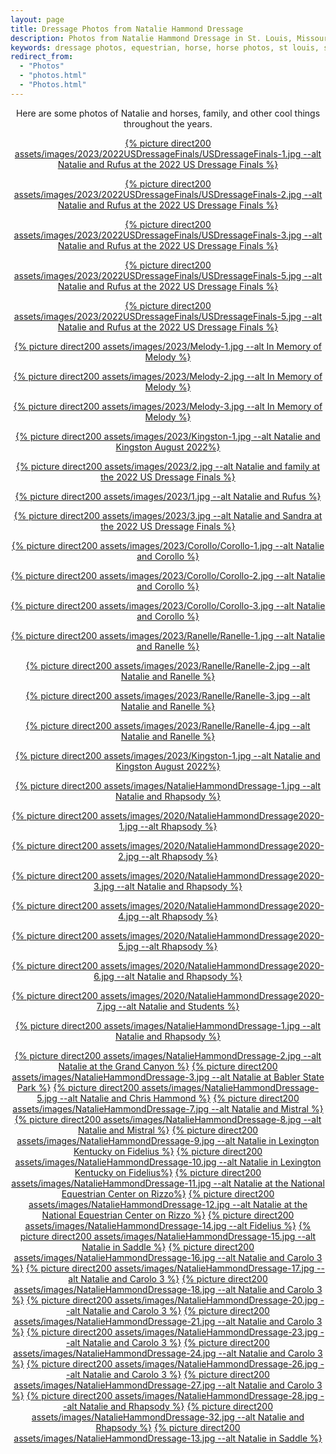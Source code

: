 ```yaml
---
layout: page
title: Dressage Photos from Natalie Hammond Dressage
description: Photos from Natalie Hammond Dressage in St. Louis, Missouri
keywords: dressage photos, equestrian, horse, horse photos, st louis, saint louis, stl, 314, 636
redirect_from: 
  - "Photos"
  - "photos.html"
  - "Photos.html"
---
```


<center>
Here are some photos of Natalie and horses, family, and other cool things throughout the years.   
</center>

<center>

<a href="{% picture direct assets/images/2023/2022USDressageFinals/USDressageFinals-1.jpg %}" data-lightbox="DressagePhotos" data-title="Natalie and Rufus at the 2022 US Dressage Finals" >{% picture direct200 assets/images/2023/2022USDressageFinals/USDressageFinals-1.jpg --alt Natalie and Rufus at the 2022 US Dressage Finals %}</a>

<a href="{% picture direct assets/images/2023/2022USDressageFinals/USDressageFinals-2.jpg %}" data-lightbox="DressagePhotos" data-title="Natalie and Rufus at the 2022 US Dressage Finals" >{% picture direct200 assets/images/2023/2022USDressageFinals/USDressageFinals-2.jpg --alt Natalie and Rufus at the 2022 US Dressage Finals %}</a>

<a href="{% picture direct assets/images/2023/2022USDressageFinals/USDressageFinals-3.jpg %}" data-lightbox="DressagePhotos" data-title="Natalie and Rufus at the 2022 US Dressage Finals" >{% picture direct200 assets/images/2023/2022USDressageFinals/USDressageFinals-3.jpg --alt Natalie and Rufus at the 2022 US Dressage Finals %}</a>

<a href="{% picture direct assets/images/2023/2022USDressageFinals/USDressageFinals-4.jpg %}" data-lightbox="DressagePhotos" data-title="Natalie and Rufus at the 2022 US Dressage Finals" >{% picture direct200 assets/images/2023/2022USDressageFinals/USDressageFinals-5.jpg --alt Natalie and Rufus at the 2022 US Dressage Finals %}</a>

<a href="{% picture direct assets/images/2023/2022USDressageFinals/USDressageFinals-5.jpg %}" data-lightbox="DressagePhotos" data-title="Natalie and Rufus at the 2022 US Dressage Finals" >{% picture direct200 assets/images/2023/2022USDressageFinals/USDressageFinals-5.jpg --alt Natalie and Rufus at the 2022 US Dressage Finals %}</a>

<a href="{% picture direct assets/images/2023/Melody-1.jpg %}" data-lightbox="DressagePhotos" data-title="In Memory of Melody" >{% picture direct200 assets/images/2023/Melody-1.jpg --alt In Memory of Melody %}</a>

<a href="{% picture direct assets/images/2023/Melody-2.jpg %}" data-lightbox="DressagePhotos" data-title="In Memory of Melody" >{% picture direct200 assets/images/2023/Melody-2.jpg --alt In Memory of Melody %}</a>

<a href="{% picture direct assets/images/2023/Melody-3.jpg %}" data-lightbox="DressagePhotos" data-title="In Memory of Melody" >{% picture direct200 assets/images/2023/Melody-3.jpg --alt In Memory of Melody %}</a>

<a href="{% picture direct assets/images/2023/Kingston-1.jpg %}" data-lightbox="DressagePhotos" data-title="Natalie and Kingston August 2022" >{% picture direct200 assets/images/2023/Kingston-1.jpg --alt Natalie and Kingston August 2022%}</a>

<a href="{% picture direct assets/images/2023/2.jpg %}" data-lightbox="DressagePhotos" data-title="Natalie and family at the 2022 US Dressage Finals" >{% picture direct200 assets/images/2023/2.jpg --alt Natalie and family at the 2022 US Dressage Finals %}</a>

<a href="{% picture direct assets/images/2023/1.jpg %}" data-lightbox="DressagePhotos" data-title="Natalie and Rufus" >{% picture direct200 assets/images/2023/1.jpg --alt Natalie and Rufus %}</a>

<a href="{% picture direct assets/images/2023/3.jpg %}" data-lightbox="DressagePhotos" data-title="Natalie and Sandra at the 2022 US Dressage Finals" >{% picture direct200 assets/images/2023/3.jpg --alt Natalie and Sandra at the 2022 US Dressage Finals %}</a>

<a href="{% picture direct assets/images/2023/Corollo/Corollo-1.jpg %}" data-lightbox="DressagePhotos" data-title="Natalie and Corollo" >{% picture direct200 assets/images/2023/Corollo/Corollo-1.jpg --alt Natalie and Corollo %}</a>

<a href="{% picture direct assets/images/2023/Corollo/Corollo-2.jpg %}" data-lightbox="DressagePhotos" data-title="Natalie and Corollo" >{% picture direct200 assets/images/2023/Corollo/Corollo-2.jpg --alt Natalie and Corollo %}</a>

<a href="{% picture direct assets/images/2023/Corollo/Corollo-3.jpg %}" data-lightbox="DressagePhotos" data-title="Natalie and Corollo" >{% picture direct200 assets/images/2023/Corollo/Corollo-3.jpg --alt Natalie and Corollo %}</a>

<a href="{% picture direct assets/images/2023/Ranelle/Ranelle-1.jpg %}" data-lightbox="DressagePhotos" data-title="Natalie and Ranelle" >{% picture direct200 assets/images/2023/Ranelle/Ranelle-1.jpg --alt Natalie and Ranelle %}</a>

<a href="{% picture direct assets/images/2023/Ranelle/Ranelle-2.jpg %}" data-lightbox="DressagePhotos" data-title="Natalie and Ranelle" >{% picture direct200 assets/images/2023/Ranelle/Ranelle-2.jpg --alt Natalie and Ranelle %}</a>

<a href="{% picture direct assets/images/2023/Ranelle/Ranelle-3.jpg %}" data-lightbox="DressagePhotos" data-title="Natalie and Ranelle" >{% picture direct200 assets/images/2023/Ranelle/Ranelle-3.jpg --alt Natalie and Ranelle %}</a>

<a href="{% picture direct assets/images/2023/Ranelle/Ranelle-4.jpg %}" data-lightbox="DressagePhotos" data-title="Natalie and Ranelle" >{% picture direct200 assets/images/2023/Ranelle/Ranelle-4.jpg --alt Natalie and Ranelle %}</a>

<a href="{% picture direct assets/images/2023/Kingston-1.jpg %}" data-lightbox="DressagePhotos" data-title="Natalie and Kingston August 2022" >{% picture direct200 assets/images/2023/Kingston-1.jpg --alt Natalie and Kingston August 2022%}</a>

<a href="{% picture direct assets/images/NatalieHammondDressage-1.jpg %}" data-lightbox="DressagePhotos" data-title="Natalie and Rhapsody" >{% picture direct200 assets/images/NatalieHammondDressage-1.jpg --alt Natalie and Rhapsody %}</a>

<a href="{% picture direct assets/images/2020/NatalieHammondDressage2020-1.jpg %}" data-lightbox="DressagePhotos" data-title="Rhapsody" >{% picture direct200 assets/images/2020/NatalieHammondDressage2020-1.jpg --alt Rhapsody %}</a>

<a href="{% picture direct assets/images/2020/NatalieHammondDressage2020-2.jpg %}" data-lightbox="DressagePhotos" data-title="Rhapsody" >{% picture direct200 assets/images/2020/NatalieHammondDressage2020-2.jpg --alt Rhapsody %}</a>

<a href="{% picture direct assets/images/2020/NatalieHammondDressage2020-3.jpg %}" data-lightbox="DressagePhotos" data-title="Natalie and Rhapsody" >{% picture direct200 assets/images/2020/NatalieHammondDressage2020-3.jpg --alt Natalie and Rhapsody %}</a>

<a href="{% picture direct assets/images/2020/NatalieHammondDressage2020-4.jpg %}" data-lightbox="DressagePhotos" data-title="Rhapsody" >{% picture direct200 assets/images/2020/NatalieHammondDressage2020-4.jpg --alt Rhapsody %}</a>

<a href="{% picture direct assets/images/2020/NatalieHammondDressage2020-5.jpg %}" data-lightbox="DressagePhotos" data-title="Rhapsody" >{% picture direct200 assets/images/2020/NatalieHammondDressage2020-5.jpg --alt Rhapsody %}</a>

<a href="{% picture direct assets/images/2020/NatalieHammondDressage2020-6.jpg %}" data-lightbox="DressagePhotos" data-title="Natalie and Rhapsody" >{% picture direct200 assets/images/2020/NatalieHammondDressage2020-6.jpg --alt Natalie and Rhapsody %}</a>

<a href="{% picture direct assets/images/2020/NatalieHammondDressage2020-7.jpg %}" data-lightbox="DressagePhotos" data-title="Natalie and Students" >{% picture direct200 assets/images/2020/NatalieHammondDressage2020-7.jpg --alt Natalie and Students %}</a>

<a href="{% picture direct assets/images/NatalieHammondDressage-1.jpg %}" data-lightbox="DressagePhotos" data-title="Natalie and Rhapsody" >{% picture direct200 assets/images/NatalieHammondDressage-1.jpg --alt Natalie and Rhapsody %}</a>

<a href="{% picture direct assets/images/NatalieHammondDressage-2.jpg %}" data-lightbox="DressagePhotos" data-title="Natalie at the Grand Canyon" >{% picture direct200 assets/images/NatalieHammondDressage-2.jpg --alt Natalie at the Grand Canyon %}</a>
<a href="{% picture direct assets/images/NatalieHammondDressage-3.jpg %}" data-lightbox="DressagePhotos" data-title="Natalie at Babler State Park" >{% picture direct200 assets/images/NatalieHammondDressage-3.jpg --alt Natalie at Babler State Park %}</a>
<a href="{% picture direct assets/images/NatalieHammondDressage-5.jpg %}" data-lightbox="DressagePhotos" data-title="Natalie and Chris Hammond" >{% picture direct200 assets/images/NatalieHammondDressage-5.jpg --alt Natalie and Chris Hammond %}</a>
<a href="{% picture direct assets/images/NatalieHammondDressage-7.jpg %}" data-lightbox="DressagePhotos" data-title="Natalie and Mistral" >{% picture direct200 assets/images/NatalieHammondDressage-7.jpg --alt Natalie and Mistral %}</a>
<a href="{% picture direct assets/images/NatalieHammondDressage-8.jpg %}" data-lightbox="DressagePhotos" data-title="Natalie and Mistral" >{% picture direct200 assets/images/NatalieHammondDressage-8.jpg --alt Natalie and Mistral %}</a>
<a href="{% picture direct assets/images/NatalieHammondDressage-9.jpg %}" data-lightbox="DressagePhotos" data-title="Natalie in Lexington Kentucky on Fidelius" >{% picture direct200 assets/images/NatalieHammondDressage-9.jpg --alt Natalie in Lexington Kentucky on Fidelius %}</a>
<a href="{% picture direct assets/images/NatalieHammondDressage-10.jpg %}" data-lightbox="DressagePhotos" data-title="Natalie in Lexington Kentucky on Fidelius" >{% picture direct200 assets/images/NatalieHammondDressage-10.jpg --alt Natalie in Lexington Kentucky on Fidelius%}</a>
<a href="{% picture direct assets/images/NatalieHammondDressage-11.jpg %}" data-lightbox="DressagePhotos" data-title="Natalie at the National Equestrian Center on Rizzo" >{% picture direct200 assets/images/NatalieHammondDressage-11.jpg --alt Natalie at the National Equestrian Center on Rizzo%}</a>
<a href="{% picture direct assets/images/NatalieHammondDressage-12.jpg %}" data-lightbox="DressagePhotos" data-title="Natalie at the National Equestrian Center on Rizzo" >{% picture direct200 assets/images/NatalieHammondDressage-12.jpg --alt Natalie at the National Equestrian Center on Rizzo %}</a>
<a href="{% picture direct assets/images/NatalieHammondDressage-14.jpg %}" data-lightbox="DressagePhotos" data-title="Fidelius" >{% picture direct200 assets/images/NatalieHammondDressage-14.jpg --alt Fidelius %}</a>
<a href="{% picture direct assets/images/NatalieHammondDressage-15.jpg %}" data-lightbox="DressagePhotos" data-title="Natalie and Carolo 3" >{% picture direct200 assets/images/NatalieHammondDressage-15.jpg --alt Natalie in Saddle %}</a>
<a href="{% picture direct assets/images/NatalieHammondDressage-16.jpg %}" data-lightbox="DressagePhotos" data-title="Natalie and Carolo 3" >{% picture direct200 assets/images/NatalieHammondDressage-16.jpg --alt Natalie and Carolo 3 %}</a>
<a href="{% picture direct assets/images/NatalieHammondDressage-17.jpg %}" data-lightbox="DressagePhotos" data-title="Natalie and Carolo 3" >{% picture direct200 assets/images/NatalieHammondDressage-17.jpg --alt Natalie and Carolo 3 %}</a>
<a href="{% picture direct assets/images/NatalieHammondDressage-18.jpg %}" data-lightbox="DressagePhotos" data-title="Natalie and Carolo 3" >{% picture direct200 assets/images/NatalieHammondDressage-18.jpg --alt Natalie and Carolo 3 %}</a>
<a href="{% picture direct assets/images/NatalieHammondDressage-20.jpg %}" data-lightbox="DressagePhotos" data-title="Natalie and Carolo 3" >{% picture direct200 assets/images/NatalieHammondDressage-20.jpg --alt Natalie and Carolo 3 %}</a>
<a href="{% picture direct assets/images/NatalieHammondDressage-21.jpg %}" data-lightbox="DressagePhotos" data-title="Natalie and Carolo 3" >{% picture direct200 assets/images/NatalieHammondDressage-21.jpg --alt Natalie and Carolo 3 %}</a>
<a href="{% picture direct assets/images/NatalieHammondDressage-23.jpg %}" data-lightbox="DressagePhotos" data-title="Natalie and Carolo 3" >{% picture direct200 assets/images/NatalieHammondDressage-23.jpg --alt Natalie and Carolo 3 %}</a>
<a href="{% picture direct assets/images/NatalieHammondDressage-24.jpg %}" data-lightbox="DressagePhotos" data-title="Natalie and Carolo 3" >{% picture direct200 assets/images/NatalieHammondDressage-24.jpg --alt Natalie and Carolo 3 %}</a>
<a href="{% picture direct assets/images/NatalieHammondDressage-26.jpg %}" data-lightbox="DressagePhotos" data-title="Natalie and Carolo 3" >{% picture direct200 assets/images/NatalieHammondDressage-26.jpg --alt Natalie and Carolo 3 %}</a>
<a href="{% picture direct assets/images/NatalieHammondDressage-27.jpg %}" data-lightbox="DressagePhotos" data-title="Natalie and Carolo 3" >{% picture direct200 assets/images/NatalieHammondDressage-27.jpg --alt Natalie and Carolo 3 %}</a>
<a href="{% picture direct assets/images/NatalieHammondDressage-28.jpg %}" data-lightbox="DressagePhotos" data-title="Natalie and Rhapsody" >{% picture direct200 assets/images/NatalieHammondDressage-28.jpg --alt Natalie and Rhapsody %}</a>
<a href="{% picture direct assets/images/NatalieHammondDressage-32.jpg %}" data-lightbox="DressagePhotos" data-title="Natalie and Rhapsody" >{% picture direct200 assets/images/NatalieHammondDressage-32.jpg --alt Natalie and Rhapsody %}</a>
<a href="{% picture direct assets/images/NatalieHammondDressage-13.jpg %}" data-lightbox="DressagePhotos" data-title="Natalie in Saddle" >{% picture direct200 assets/images/NatalieHammondDressage-13.jpg --alt Natalie in Saddle %}</a>
</center>